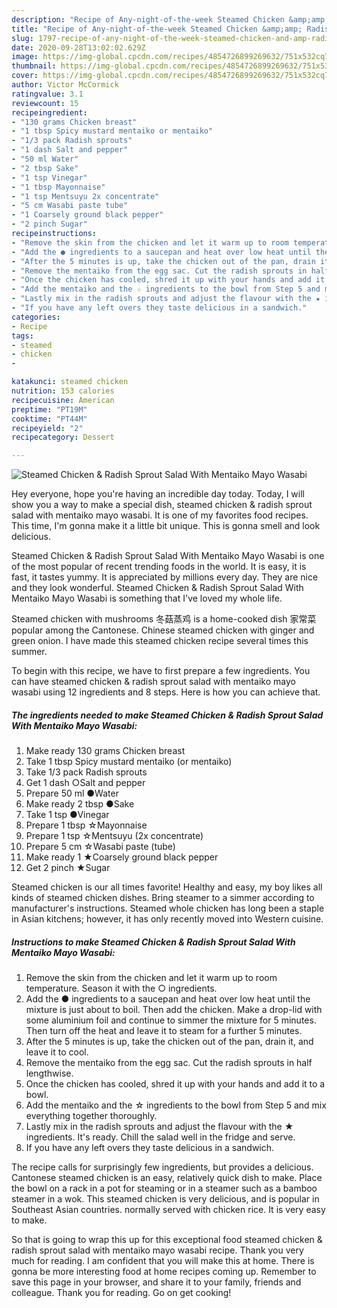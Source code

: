 ```yaml
---
description: "Recipe of Any-night-of-the-week Steamed Chicken &amp;amp; Radish Sprout Salad With Mentaiko Mayo Wasabi"
title: "Recipe of Any-night-of-the-week Steamed Chicken &amp;amp; Radish Sprout Salad With Mentaiko Mayo Wasabi"
slug: 1797-recipe-of-any-night-of-the-week-steamed-chicken-and-amp-radish-sprout-salad-with-mentaiko-mayo-wasabi
date: 2020-09-28T13:02:02.629Z
image: https://img-global.cpcdn.com/recipes/4854726899269632/751x532cq70/steamed-chicken-radish-sprout-salad-with-mentaiko-mayo-wasabi-recipe-main-photo.jpg
thumbnail: https://img-global.cpcdn.com/recipes/4854726899269632/751x532cq70/steamed-chicken-radish-sprout-salad-with-mentaiko-mayo-wasabi-recipe-main-photo.jpg
cover: https://img-global.cpcdn.com/recipes/4854726899269632/751x532cq70/steamed-chicken-radish-sprout-salad-with-mentaiko-mayo-wasabi-recipe-main-photo.jpg
author: Victor McCormick
ratingvalue: 3.1
reviewcount: 15
recipeingredient:
- "130 grams Chicken breast"
- "1 tbsp Spicy mustard mentaiko or mentaiko"
- "1/3 pack Radish sprouts"
- "1 dash Salt and pepper"
- "50 ml Water"
- "2 tbsp Sake"
- "1 tsp Vinegar"
- "1 tbsp Mayonnaise"
- "1 tsp Mentsuyu 2x concentrate"
- "5 cm Wasabi paste tube"
- "1 Coarsely ground black pepper"
- "2 pinch Sugar"
recipeinstructions:
- "Remove the skin from the chicken and let it warm up to room temperature. Season it with the ○ ingredients."
- "Add the ● ingredients to a saucepan and heat over low heat until the mixture is just about to boil. Then add the chicken. Make a drop-lid with some aluminium foil and continue to simmer the mixture for 5 minutes. Then turn off the heat and leave it to steam for a further 5 minutes."
- "After the 5 minutes is up, take the chicken out of the pan, drain it, and leave it to cool."
- "Remove the mentaiko from the egg sac. Cut the radish sprouts in half lengthwise."
- "Once the chicken has cooled, shred it up with your hands and add it to a bowl."
- "Add the mentaiko and the ☆ ingredients to the bowl from Step 5 and mix everything together thoroughly."
- "Lastly mix in the radish sprouts and adjust the flavour with the ★ ingredients. It&#39;s ready. Chill the salad well in the fridge and serve."
- "If you have any left overs they taste delicious in a sandwich."
categories:
- Recipe
tags:
- steamed
- chicken
- 

katakunci: steamed chicken  
nutrition: 153 calories
recipecuisine: American
preptime: "PT19M"
cooktime: "PT44M"
recipeyield: "2"
recipecategory: Dessert

---
```



![Steamed Chicken &amp; Radish Sprout Salad With Mentaiko Mayo Wasabi](https://img-global.cpcdn.com/recipes/4854726899269632/751x532cq70/steamed-chicken-radish-sprout-salad-with-mentaiko-mayo-wasabi-recipe-main-photo.jpg)

Hey everyone, hope you're having an incredible day today. Today, I will show you a way to make a special dish, steamed chicken &amp; radish sprout salad with mentaiko mayo wasabi. It is one of my favorites food recipes. This time, I'm gonna make it a little bit unique. This is gonna smell and look delicious.

Steamed Chicken &amp; Radish Sprout Salad With Mentaiko Mayo Wasabi is one of the most popular of recent trending foods in the world. It is easy, it is fast, it tastes yummy. It is appreciated by millions every day. They are nice and they look wonderful. Steamed Chicken &amp; Radish Sprout Salad With Mentaiko Mayo Wasabi is something that I've loved my whole life.

Steamed chicken with mushrooms 冬菇蒸鸡 is a home-cooked dish 家常菜 popular among the Cantonese. Chinese steamed chicken with ginger and green onion. I have made this steamed chicken recipe several times this summer.


To begin with this recipe, we have to first prepare a few ingredients. You can have steamed chicken &amp; radish sprout salad with mentaiko mayo wasabi using 12 ingredients and 8 steps. Here is how you can achieve that.

<!--inarticleads1-->

##### The ingredients needed to make Steamed Chicken &amp; Radish Sprout Salad With Mentaiko Mayo Wasabi:

1. Make ready 130 grams Chicken breast
1. Take 1 tbsp Spicy mustard mentaiko (or mentaiko)
1. Take 1/3 pack Radish sprouts
1. Get 1 dash ○Salt and pepper
1. Prepare 50 ml ●Water
1. Make ready 2 tbsp ●Sake
1. Take 1 tsp ●Vinegar
1. Prepare 1 tbsp ☆Mayonnaise
1. Prepare 1 tsp ☆Mentsuyu (2x concentrate)
1. Prepare 5 cm ☆Wasabi paste (tube)
1. Make ready 1 ★Coarsely ground black pepper
1. Get 2 pinch ★Sugar


Steamed chicken is our all times favorite! Healthy and easy, my boy likes all kinds of steamed chicken dishes. Bring steamer to a simmer according to manufacturer&#39;s instructions. Steamed whole chicken has long been a staple in Asian kitchens; however, it has only recently moved into Western cuisine. 

<!--inarticleads2-->

##### Instructions to make Steamed Chicken &amp; Radish Sprout Salad With Mentaiko Mayo Wasabi:

1. Remove the skin from the chicken and let it warm up to room temperature. Season it with the ○ ingredients.
1. Add the ● ingredients to a saucepan and heat over low heat until the mixture is just about to boil. Then add the chicken. Make a drop-lid with some aluminium foil and continue to simmer the mixture for 5 minutes. Then turn off the heat and leave it to steam for a further 5 minutes.
1. After the 5 minutes is up, take the chicken out of the pan, drain it, and leave it to cool.
1. Remove the mentaiko from the egg sac. Cut the radish sprouts in half lengthwise.
1. Once the chicken has cooled, shred it up with your hands and add it to a bowl.
1. Add the mentaiko and the ☆ ingredients to the bowl from Step 5 and mix everything together thoroughly.
1. Lastly mix in the radish sprouts and adjust the flavour with the ★ ingredients. It&#39;s ready. Chill the salad well in the fridge and serve.
1. If you have any left overs they taste delicious in a sandwich.


The recipe calls for surprisingly few ingredients, but provides a delicious. Cantonese steamed chicken is an easy, relatively quick dish to make. Place the bowl on a rack in a pot for steaming or in a steamer such as a bamboo steamer in a wok. This steamed chicken is very delicious, and is popular in Southeast Asian countries. normally served with chicken rice. It is very easy to make. 

So that is going to wrap this up for this exceptional food steamed chicken &amp; radish sprout salad with mentaiko mayo wasabi recipe. Thank you very much for reading. I am confident that you will make this at home. There is gonna be more interesting food at home recipes coming up. Remember to save this page in your browser, and share it to your family, friends and colleague. Thank you for reading. Go on get cooking!
